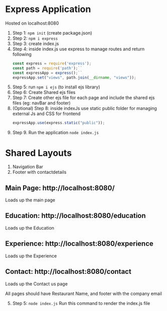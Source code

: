 # Express Application
Hosted on localhost:8080

1. Step 1: `npm init` (create package.json)
2. Step 2: `npm i express`
3. Step 3: create index.js
4. Step 4: inside index.js use express to manage routes and return following
    ```javascript
    const express = require('express');
    const path = require('path');``
    const expressApp = express();``
    expressApp.set("views", path.join(__dirname, "views"));

5. Step 5: run `npm i ejs` (to install ejs library)
6. Step 6: Create Shared ejs files
7. Step 7: Create other ejs file for each page and include the shared ejs files (eg: navBar and footer)
8. (Optional) Step 8: inside indexJs use static public folder for managing external Js and CSS for frontend 
    ```javascript
    expressApp.use(express.static("public"));
9. Step 9. Run the application `node index.js`

# Shared Layouts

1. Navigation Bar
2. Footer with contactdetails


## Main Page: http://localhost:8080/
Loads up the main page

## Education: http://localhost:8080/education
Loads up the Education

## Experience: http://localhost:8080/experience
Loads up the Experience

## Contact: http://localhost:8080/contact
Loads up the Contact us page





All pages should have Restaurant Name, and footer with the company email

5. Step 5: `node index.js` Run this command to render the index.js file